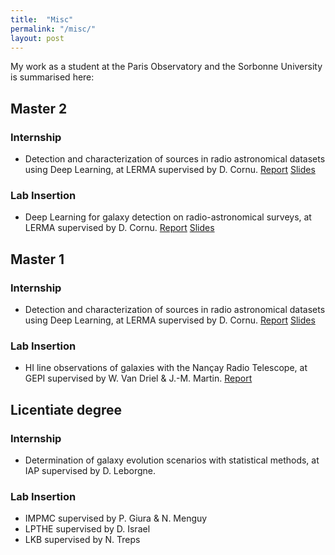 ```yaml
---
title:  "Misc"
permalink: "/misc/"
layout: post
---
```


My work as a student at the Paris Observatory and the Sorbonne University is summarised here:

## Master 2

### Internship
* Detection and characterization of sources in radio astronomical datasets using Deep Learning, at LERMA supervised by D. Cornu. [Report](https://adnothing.github.io/doc/studies/M2_Internship_Report.pdf) [Slides](https://adnothing.github.io/doc/studies/M2_Internship_Slides.pdf)

### Lab Insertion
* Deep Learning for galaxy detection on radio-astronomical surveys, at LERMA supervised by D. Cornu. [Report](https://adnothing.github.io/doc/studies/LIU2_report.pdf) [Slides](https://adnothing.github.io/doc/studies/LIU2_slides.pdf)


## Master 1

### Internship
* Detection and characterization of sources in radio astronomical datasets using Deep Learning, at LERMA supervised by D. Cornu. [Report](https://adnothing.github.io/doc/studies/M1_Internship_Report.pdf) [Slides](https://adnothing.github.io/doc/studies/M1_Internship_Slides.pdf)

### Lab Insertion
*  HI line observations of galaxies with the Nançay Radio Telescope, at GEPI supervised by W. Van Driel & J.-M. Martin. [Report](https://adnothing.github.io/doc/studies/LIU1_report.pdf)
 
## Licentiate degree

### Internship
* Determination of galaxy evolution scenarios with statistical methods, at IAP supervised by D. Leborgne.

### Lab Insertion
* IMPMC supervised by P. Giura & N. Menguy
* LPTHE supervised by D. Israel
* LKB supervised by N. Treps
